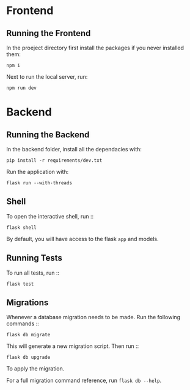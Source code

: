 # Frontend

## Running the Frontend

In the proeject directory first install the packages if you never installed them:

```
npm i 
```

Next to run the local server, run:

```
npm run dev
```

# Backend

## Running the Backend

In the backend folder, install all the dependacies with:
```
pip install -r requirements/dev.txt
```

Run the application with:

```
flask run --with-threads
```

Shell
-----

To open the interactive shell, run ::

    flask shell

By default, you will have access to the flask ``app`` and models.


Running Tests
-------------

To run all tests, run ::

    flask test


Migrations
----------

Whenever a database migration needs to be made. Run the following commands ::

    flask db migrate

This will generate a new migration script. Then run ::

    flask db upgrade

To apply the migration.

For a full migration command reference, run ``flask db --help``.
